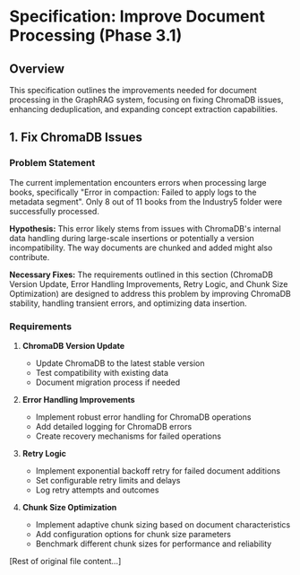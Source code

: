 # Specification: Improve Document Processing (Phase 3.1)

## Overview

This specification outlines the improvements needed for document processing in the GraphRAG system, focusing on fixing ChromaDB issues, enhancing deduplication, and expanding concept extraction capabilities.

## 1. Fix ChromaDB Issues

### Problem Statement

The current implementation encounters errors when processing large books, specifically "Error in compaction: Failed to apply logs to the metadata segment". Only 8 out of 11 books from the Industry5 folder were successfully processed.

**Hypothesis:** This error likely stems from issues with ChromaDB's internal data handling during large-scale insertions or potentially a version incompatibility. The way documents are chunked and added might also contribute.

**Necessary Fixes:** The requirements outlined in this section (ChromaDB Version Update, Error Handling Improvements, Retry Logic, and Chunk Size Optimization) are designed to address this problem by improving ChromaDB stability, handling transient errors, and optimizing data insertion.

### Requirements

1. **ChromaDB Version Update**
   - Update ChromaDB to the latest stable version
   - Test compatibility with existing data
   - Document migration process if needed

2. **Error Handling Improvements**
   - Implement robust error handling for ChromaDB operations
   - Add detailed logging for ChromaDB errors
   - Create recovery mechanisms for failed operations

3. **Retry Logic**
   - Implement exponential backoff retry for failed document additions
   - Set configurable retry limits and delays
   - Log retry attempts and outcomes

4. **Chunk Size Optimization**
   - Implement adaptive chunk sizing based on document characteristics
   - Add configuration options for chunk size parameters
   - Benchmark different chunk sizes for performance and reliability

[Rest of original file content...]